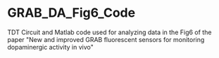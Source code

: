 # GRAB_DA_Fig6_Code
 TDT Circuit and Matlab code used for analyzing data in the Fig6 of the paper "New and improved GRAB fluorescent sensors for monitoring dopaminergic activity in vivo"
